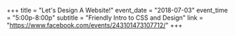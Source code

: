 +++
title = "Let's Design A Website!"
event_date = "2018-07-03"
event_time = "5:00p-8:00p"
subtitle = "Friendly Intro to CSS and Design"
link = "https://www.facebook.com/events/243101473107712/"
+++